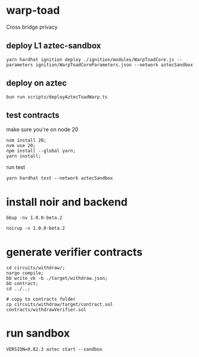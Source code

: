 # warp-toad
Cross bridge privacy


## deploy L1 aztec-sandbox
`yarn hardhat ignition deploy ./ignition/modules/WarpToadCore.js --parameters ignition/WarpToadCoreParameters.json --network aztecSandbox`

## deploy on aztec
`bun run scripts/deployAztecToadWarp.ts `

## test contracts
make sure you're on node 20
```shell
nvm install 20;
nvm use 20;
npm install --global yarn;
yarn install;
```
run test
```shell
yarn hardhat test --network aztecSandbox
```

# install noir and backend
```shell
bbup -nv 1.0.0-beta.2
```

```shell
noirup -v 1.0.0-beta.2
```

# generate verifier contracts
<!-- //this should be a bash script lmao -->
```shell
cd circuits/withdraw/; 
nargo compile; 
bb write_vk -b ./target/withdraw.json;
bb contract;
cd ../..;

# copy to contracts folder
cp circuits/withdraw/target/contract.sol contracts/withdrawVerifier.sol
```


# run sandbox
`VERSION=0.82.3 aztec start --sandbox`